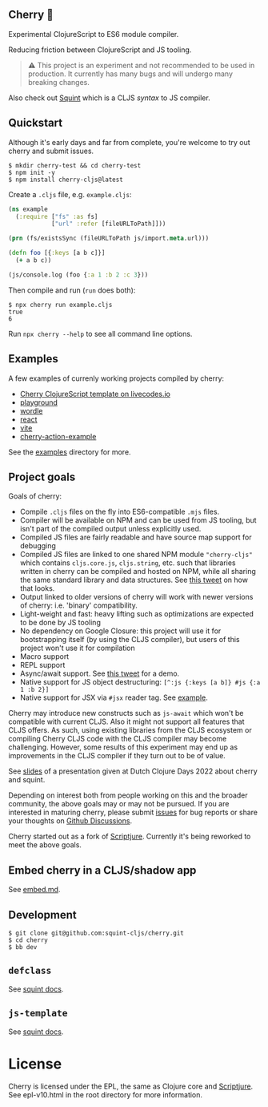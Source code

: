 ## Cherry :cherries:

Experimental ClojureScript to ES6 module compiler.

Reducing friction between ClojureScript and JS tooling.

> :warning: This project is an experiment and not recommended to be used in
> production. It currently has many bugs and will undergo many breaking changes.

Also check out [Squint](https://github.com/squint-cljs/squint) which
is a CLJS _syntax_ to JS compiler.

## Quickstart

Although it's early days and far from complete, you're welcome to try out cherry and submit issues.

``` shell
$ mkdir cherry-test && cd cherry-test
$ npm init -y
$ npm install cherry-cljs@latest
```

Create a `.cljs` file, e.g. `example.cljs`:

``` clojure
(ns example
  (:require ["fs" :as fs]
            ["url" :refer [fileURLToPath]]))

(prn (fs/existsSync (fileURLToPath js/import.meta.url)))

(defn foo [{:keys [a b c]}]
  (+ a b c))

(js/console.log (foo {:a 1 :b 2 :c 3}))
```

Then compile and run (`run` does both):

```
$ npx cherry run example.cljs
true
6
```

Run `npx cherry --help` to see all command line options.

## Examples

A few examples of currenly working projects compiled by cherry:

- [Cherry ClojureScript template on livecodes.io](https://livecodes.io/?template=clojurescript)
- [playground](https://squint-cljs.github.io/cherry/)
- [wordle](https://squint-cljs.github.io/cherry/examples/wordle/index.html)
- [react](https://squint-cljs.github.io/cherry/examples/react/index.html)
- [vite](examples/vite)
- [cherry-action-example](https://github.com/borkdude/cherry-action-example)

See the [examples](examples) directory for more.

## Project goals

Goals of cherry:

- Compile `.cljs` files on the fly into ES6-compatible `.mjs` files.
- Compiler will be available on NPM and can be used from JS tooling, but isn't
  part of the compiled output unless explicitly used.
- Compiled JS files are fairly readable and have source map support for
  debugging
- Compiled JS files are linked to one shared NPM module `"cherry-cljs"` which
  contains `cljs.core.js`, `cljs.string`, etc.  such that libraries written in
  cherry can be compiled and hosted on NPM, while all sharing the same
  standard library and data structures. See [this
  tweet](https://twitter.com/borkdude/status/1549830159326404616) on how that
  looks.
- Output linked to older versions of cherry will work with newer
  versions of cherry: i.e. 'binary' compatibility.
- Light-weight and fast: heavy lifting such as optimizations are expected to be
  done by JS tooling
- No dependency on Google Closure: this project will use it for bootstrapping
  itself (by using the CLJS compiler), but users of this project won't use it for compilation
- Macro support
- REPL support
- Async/await support. See [this tweet](https://twitter.com/borkdude/status/1549843802604638209) for a demo.
- Native support for JS object destructuring: `[^:js {:keys [a b]} #js {:a 1 :b 2}]`
- Native support for JSX via `#jsx` reader tag. See [example](https://github.com/squint-cljs/cherry/blob/main/examples/jsx/pages/component.cljs).

Cherry may introduce new constructs such as `js-await` which won't be compatible
with current CLJS. Also it might not support all features that CLJS offers. As
such, using existing libraries from the CLJS ecosystem or compiling Cherry CLJS
code with the CLJS compiler may become challenging. However, some results of
this experiment may end up as improvements in the CLJS compiler if they turn out
to be of value.

See [slides](https://www.dropbox.com/s/955jgzy6hgpx67r/dcd2022-cljs-reimagined.pdf?dl=0) of a presentation given at Dutch Clojure Days 2022 about cherry and squint.

Depending on interest both from people working on this and the broader
community, the above goals may or may not be pursued. If you are interested in
maturing cherry, please submit
[issues](https://github.com/squint-cljs/cherry/issues) for bug reports or share
your thoughts on [Github
Discussions](https://github.com/squint-cljs/cherry/discussions).

Cherry started out as a fork of
[Scriptjure](https://github.com/arohner/scriptjure). Currently it's being
reworked to meet the above goals.

<!-- ## Funding -->

<!-- This project is developed with the following partners, either by funding time -->
<!-- and/or money: -->

<!-- - [Nextjournal](https://nextjournal.com/) -->
<!-- - The main author's [Github Sponsors](https://github.com/sponsors/borkdude) -->

## Embed cherry in a CLJS/shadow app

See [embed.md](doc/embed.md).

## Development

``` shell
$ git clone git@github.com:squint-cljs/cherry.git
$ cd cherry
$ bb dev
```

## `defclass`

See [squint docs](https://github.com/squint-cljs/squint/blob/main/doc/defclass.md).

## `js-template`

See [squint docs](https://github.com/squint-cljs/squint/blob/main/doc/defclass.md).

License
=======
Cherry is licensed under the EPL, the same as Clojure core and [Scriptjure](https://github.com/arohner/scriptjure). See epl-v10.html in the root directory for more information.
